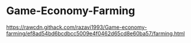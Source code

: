 # Game-Economy-Farming
https://rawcdn.githack.com/razavi1993/Game-economy-farming/ef8ad54bd6bcdbcc5009e4f0462d65cd8e60ba57/farming.html
